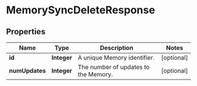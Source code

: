 

# MemorySyncDeleteResponse

## Properties

Name | Type | Description | Notes
------------ | ------------- | ------------- | -------------
**id** | **Integer** | A unique Memory identifier. |  [optional]
**numUpdates** | **Integer** | The number of updates to the Memory. |  [optional]



